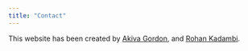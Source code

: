 ```yaml
---
title: "Contact"
---
```


This website has been created by [Akiva Gordon](mailto:aggordon@mit.edu), and [Rohan Kadambi](mailto:kadambi@mit.edu).
